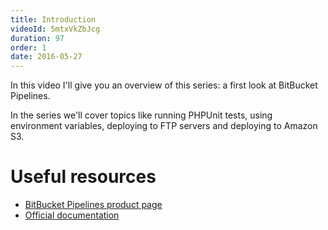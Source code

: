 ```yaml
---
title: Introduction
videoId: 5mtxVkZbJcg
duration: 97
order: 1
date: 2016-05-27
---
```


In this video I'll give you an overview of this series: a first look at BitBucket Pipelines.

In the series we'll cover topics like running PHPUnit tests, using environment variables, deploying to FTP servers and deploying to Amazon S3.

# Useful resources
* <a href="https://bitbucket.org/product/features/pipelines" target="_blank">BitBucket Pipelines product page</a>
* <a href="https://confluence.atlassian.com/bitbucket/bitbucket-pipelines-792496469.html" target="_blank">Official documentation</a>